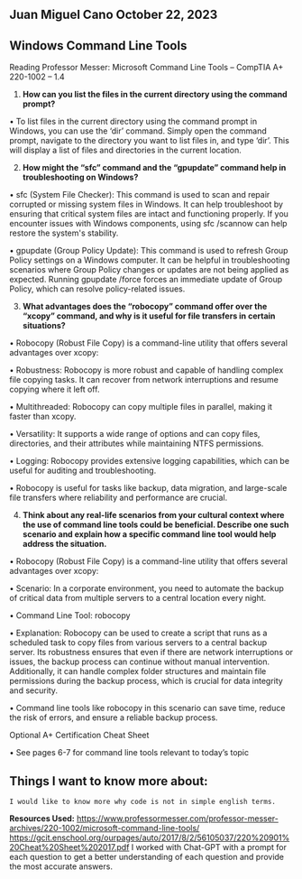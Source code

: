 ## Juan Miguel Cano								October 22, 2023

## Windows Command Line Tools
Reading
Professor Messer: Microsoft Command Line Tools – CompTIA A+ 220-1002 – 1.4

1.	**How can you list the files in the current directory using the command prompt?**

•	To list files in the current directory using the command prompt in Windows, you can use the ‘dir’ command. Simply open the command prompt, navigate to the directory you want to list files in, and type ‘dir’. This will display a list of files and directories in the current location.

2.	**How might the “sfc” command and the “gpupdate” command help in troubleshooting on Windows?**

•	sfc (System File Checker): This command is used to scan and repair corrupted or missing system files in Windows. It can help troubleshoot by ensuring that critical system files are intact and functioning properly. If you encounter issues with Windows components, using sfc /scannow can help restore the system's stability.

•	gpupdate (Group Policy Update): This command is used to refresh Group Policy settings on a Windows computer. It can be helpful in troubleshooting scenarios where Group Policy changes or updates are not being applied as expected. Running gpupdate /force forces an immediate update of Group Policy, which can resolve policy-related issues.
	

3.	**What advantages does the “robocopy” command offer over the “xcopy” command, and why is it useful for file transfers in certain situations?**

•	Robocopy (Robust File Copy) is a command-line utility that offers several advantages over xcopy:

•	Robustness: Robocopy is more robust and capable of handling complex file copying tasks. It can recover from network interruptions and resume copying where it left off.

•	Multithreaded: Robocopy can copy multiple files in parallel, making it faster than xcopy.

•	Versatility: It supports a wide range of options and can copy files, directories, and their attributes while maintaining NTFS permissions.

•	Logging: Robocopy provides extensive logging capabilities, which can be useful for auditing and troubleshooting.

•	Robocopy is useful for tasks like backup, data migration, and large-scale file transfers where reliability and performance are crucial.
	
4.	**Think about any real-life scenarios from your cultural context where the use of command line tools could be beneficial. Describe one such scenario and explain how a specific command line tool would help address the situation.**

•	Robocopy (Robust File Copy) is a command-line utility that offers several advantages over xcopy:

•	Scenario: In a corporate environment, you need to automate the backup of critical data from multiple servers to a central location every night.

•	Command Line Tool: robocopy

•	Explanation: Robocopy can be used to create a script that runs as a scheduled task to copy files from various servers to a central backup server. Its robustness ensures that even if there are network interruptions or issues, the backup process can continue without manual intervention. Additionally, it can handle complex folder structures and maintain file permissions during the backup process, which is crucial for data integrity and security.

•	Command line tools like robocopy in this scenario can save time, reduce the risk of errors, and ensure a reliable backup process.

Optional
A+ Certification Cheat Sheet

•	See pages 6-7 for command line tools relevant to today’s topic

## Things I want to know more about: 

    I would like to know more why code is not in simple english terms.

**Resources Used:** https://www.professormesser.com/professor-messer-archives/220-1002/microsoft-command-line-tools/
https://gcit.enschool.org/ourpages/auto/2017/8/2/56105037/220%20901%20Cheat%20Sheet%202017.pdf
I worked with Chat-GPT with a prompt for each question to get a better understanding of each question and provide the most accurate answers.
